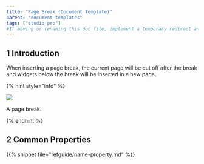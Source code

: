 ```yaml
---
title: "Page Break (Document Template)"
parent: "document-templates"
tags: ["studio pro"]
#If moving or renaming this doc file, implement a temporary redirect and let the respective team know they should update the URL in the product. See Mapping to Products for more details.
---
```


## 1 Introduction

When inserting a page break, the current page will be cut off after the break and widgets below the break will be inserted in a new page.

{% hint style="info" %}

![](attachments/document-templates/918135.png)

A page break.

{% endhint %}

## 2 Common Properties

{{% snippet file="refguide/name-property.md" %}}

